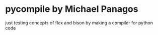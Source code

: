 # pycompile by Michael Panagos
just testing concepts of flex and bison by making a compiler for python code
